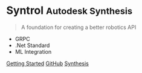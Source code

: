 # Syntrol <small>Autodesk Synthesis</small>

> A foundation for creating a better robotics API

- GRPC
- .Net Standard
- ML Integration

[Getting Started](#/readme.md)
[GitHub](https://github.com/HiceS/Syntrol)
[Synthesis](https://synthesis.autodesk.com/)